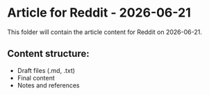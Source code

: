 # Article for Reddit - 2026-06-21

This folder will contain the article content for Reddit on 2026-06-21.

## Content structure:
- Draft files (.md, .txt)
- Final content
- Notes and references
